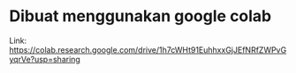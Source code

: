 # Dibuat menggunakan google colab
Link: https://colab.research.google.com/drive/1h7cWHt91EuhhxxGjJEfNRfZWPvGyqrVe?usp=sharing
